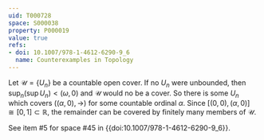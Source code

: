 ```yaml
---
uid: T000728
space: S000038
property: P000019
value: true
refs:
- doi: 10.1007/978-1-4612-6290-9_6
  name: Counterexamples in Topology
---
```


Let $\mathcal{U} = \{U_n\}$ be a countable open cover. If no $U_n$ were unbounded, then $\sup_n (\sup U_n) < (\omega,0)$ and $\mathcal{U}$ would no be a cover. So there is some $U_n$ which covers $((\alpha,0),\rightarrow)$ for some countable ordinal $\alpha$. Since $[(0,0),(\alpha,0)] \cong [0,1] \subset \mathbb{R}$, the remainder can be covered by finitely many members of $\mathcal{U}$.

See item #5 for space #45 in {{doi:10.1007/978-1-4612-6290-9_6}}.

